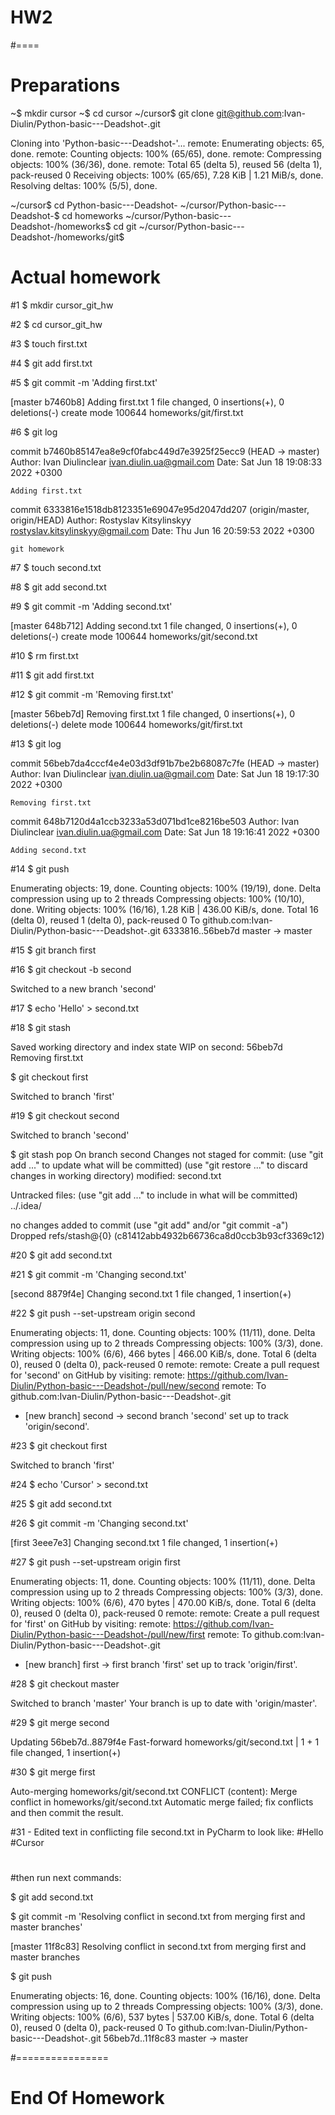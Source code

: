 # HW2
#====

# Preparations

~$ mkdir cursor
~$ cd cursor
~/cursor$ git clone git@github.com:Ivan-Diulin/Python-basic---Deadshot-.git

Cloning into 'Python-basic---Deadshot-'...
remote: Enumerating objects: 65, done.
remote: Counting objects: 100% (65/65), done.
remote: Compressing objects: 100% (36/36), done.
remote: Total 65 (delta 5), reused 56 (delta 1), pack-reused 0
Receiving objects: 100% (65/65), 7.28 KiB | 1.21 MiB/s, done.
Resolving deltas: 100% (5/5), done.

~/cursor$ cd Python-basic---Deadshot-
~/cursor/Python-basic---Deadshot-$ cd homeworks
~/cursor/Python-basic---Deadshot-/homeworks$ cd git
~/cursor/Python-basic---Deadshot-/homeworks/git$ 

# Actual homework

#1
$ mkdir cursor_git_hw

#2
$ cd cursor_git_hw

#3
$ touch first.txt

#4
$ git add first.txt

#5
$ git commit -m 'Adding first.txt'

[master b7460b8] Adding first.txt
 1 file changed, 0 insertions(+), 0 deletions(-)
 create mode 100644 homeworks/git/first.txt
 
#6
$ git log

commit b7460b85147ea8e9cf0fabc449d7e3925f25ecc9 (HEAD -> master)
Author: Ivan Diulinclear <ivan.diulin.ua@gmail.com>
Date:   Sat Jun 18 19:08:33 2022 +0300

    Adding first.txt

commit 6333816e1518db8123351e69047e95d2047dd207 (origin/master, origin/HEAD)
Author: Rostyslav Kitsylinskyy <rostyslav.kitsylinskyy@gmail.com>
Date:   Thu Jun 16 20:59:53 2022 +0300

    git homework

#7
$ touch second.txt

#8
$ git add second.txt

#9
$ git commit -m 'Adding second.txt'

[master 648b712] Adding second.txt
 1 file changed, 0 insertions(+), 0 deletions(-)
 create mode 100644 homeworks/git/second.txt
 
#10
$ rm first.txt

#11
$ git add first.txt

#12
$ git commit -m 'Removing first.txt'

[master 56beb7d] Removing first.txt
 1 file changed, 0 insertions(+), 0 deletions(-)
 delete mode 100644 homeworks/git/first.txt
 
#13
$ git log

commit 56beb7da4cccf4e4e03d3df91b7be2b68087c7fe (HEAD -> master)
Author: Ivan Diulinclear <ivan.diulin.ua@gmail.com>
Date:   Sat Jun 18 19:17:30 2022 +0300

    Removing first.txt

commit 648b7120d4a1ccb3233a53d071bd1ce8216be503
Author: Ivan Diulinclear <ivan.diulin.ua@gmail.com>
Date:   Sat Jun 18 19:16:41 2022 +0300

    Adding second.txt

#14
$ git push

Enumerating objects: 19, done.
Counting objects: 100% (19/19), done.
Delta compression using up to 2 threads
Compressing objects: 100% (10/10), done.
Writing objects: 100% (16/16), 1.28 KiB | 436.00 KiB/s, done.
Total 16 (delta 0), reused 1 (delta 0), pack-reused 0
To github.com:Ivan-Diulin/Python-basic---Deadshot-.git
   6333816..56beb7d  master -> master

#15
$ git branch first

#16
$ git checkout -b second

Switched to a new branch 'second'

#17
$ echo 'Hello' > second.txt

#18
$ git stash

Saved working directory and index state WIP on second: 56beb7d Removing first.txt

$ git checkout first

Switched to branch 'first'

#19
$ git checkout second

Switched to branch 'second'

$ git stash pop
On branch second
Changes not staged for commit:
  (use "git add <file>..." to update what will be committed)
  (use "git restore <file>..." to discard changes in working directory)
        modified:   second.txt

Untracked files:
  (use "git add <file>..." to include in what will be committed)
        ../.idea/

no changes added to commit (use "git add" and/or "git commit -a")
Dropped refs/stash@{0} (c81412abb4932b66736ca8d0ccb3b93cf3369c12)

#20
$ git add second.txt

#21
$ git commit -m 'Changing second.txt'

[second 8879f4e] Changing second.txt
 1 file changed, 1 insertion(+)

#22
$ git push --set-upstream origin second

Enumerating objects: 11, done.
Counting objects: 100% (11/11), done.
Delta compression using up to 2 threads
Compressing objects: 100% (3/3), done.
Writing objects: 100% (6/6), 466 bytes | 466.00 KiB/s, done.
Total 6 (delta 0), reused 0 (delta 0), pack-reused 0
remote: 
remote: Create a pull request for 'second' on GitHub by visiting:
remote:      https://github.com/Ivan-Diulin/Python-basic---Deadshot-/pull/new/second
remote: 
To github.com:Ivan-Diulin/Python-basic---Deadshot-.git
 * [new branch]      second -> second
branch 'second' set up to track 'origin/second'.

#23
$ git checkout first

Switched to branch 'first'

#24
$ echo 'Cursor' > second.txt

#25
$ git add second.txt

#26
$ git commit -m 'Changing second.txt'

[first 3eee7e3] Changing second.txt
 1 file changed, 1 insertion(+)

#27
$ git push --set-upstream origin first

Enumerating objects: 11, done.
Counting objects: 100% (11/11), done.
Delta compression using up to 2 threads
Compressing objects: 100% (3/3), done.
Writing objects: 100% (6/6), 470 bytes | 470.00 KiB/s, done.
Total 6 (delta 0), reused 0 (delta 0), pack-reused 0
remote: 
remote: Create a pull request for 'first' on GitHub by visiting:
remote:      https://github.com/Ivan-Diulin/Python-basic---Deadshot-/pull/new/first
remote: 
To github.com:Ivan-Diulin/Python-basic---Deadshot-.git
 * [new branch]      first -> first
branch 'first' set up to track 'origin/first'.

#28
$ git checkout master

Switched to branch 'master'
Your branch is up to date with 'origin/master'.

#29
$ git merge second

Updating 56beb7d..8879f4e
Fast-forward
 homeworks/git/second.txt | 1 +
 1 file changed, 1 insertion(+)

#30
$ git merge first

Auto-merging homeworks/git/second.txt
CONFLICT (content): Merge conflict in homeworks/git/second.txt
Automatic merge failed; fix conflicts and then commit the result.

#31 - Edited text in conflicting file second.txt in PyCharm to look like:
#Hello
#Cursor
#
#then run next commands:

$ git add second.txt

$ git commit -m 'Resolving conflict in second.txt from merging first and master branches'

[master 11f8c83] Resolving conflict in second.txt from merging first and master branches

$ git push

Enumerating objects: 16, done.
Counting objects: 100% (16/16), done.
Delta compression using up to 2 threads
Compressing objects: 100% (3/3), done.
Writing objects: 100% (6/6), 537 bytes | 537.00 KiB/s, done.
Total 6 (delta 0), reused 0 (delta 0), pack-reused 0
To github.com:Ivan-Diulin/Python-basic---Deadshot-.git
   56beb7d..11f8c83  master -> master

#================
# End Of Homework
